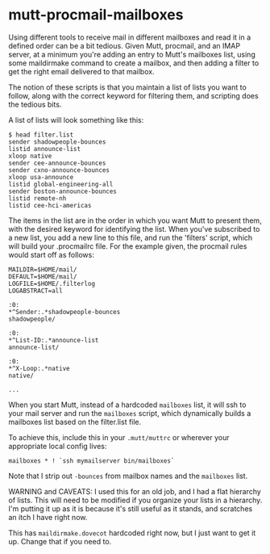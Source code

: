 # mutt-procmail-mailboxes

Using different tools to receive mail in different mailboxes and read it in
a defined order can be a bit tedious. Given Mutt, procmail, and an IMAP
server, at a minimum you're adding an entry to Mutt's mailboxes list, using
some maildirmake command to create a mailbox, and then adding a filter to
get the right email delivered to that mailbox.

The notion of these scripts is that you maintain a list of lists you want
to follow, along with the correct keyword for filtering them, and scripting
does the tedious bits.

A list of lists will look something like this:

```
$ head filter.list 
sender shadowpeople-bounces
listid announce-list
xloop native
sender cee-announce-bounces
sender cxno-announce-bounces
xloop usa-announce
listid global-engineering-all
sender boston-announce-bounces
listid remote-nh
listid cee-hci-americas
```

The items in the list are in the order in which you want Mutt to present
them, with the desired keyword for identifying the list. When you've
subscribed to a new list, you add a new line to this file, and run the
'filters' script, which will build your .procmailrc file. For the example
given, the procmail rules would start off as follows:

```
MAILDIR=$HOME/mail/
DEFAULT=$HOME/mail/
LOGFILE=$HOME/.filterlog
LOGABSTRACT=all

:0:
*^Sender:.*shadowpeople-bounces
shadowpeople/

:0:
*^List-ID:.*announce-list
announce-list/

:0:
*^X-Loop:.*native
native/

...
```

When you start Mutt, instead of a hardcoded `mailboxes` list, it will ssh
to your mail server and run the `mailboxes` script, which dynamically
builds a mailboxes list based on the filter.list file.

To achieve this, include this in your `.mutt/muttrc` or wherever your
appropriate local config lives:

```
mailboxes * ! `ssh mymailserver bin/mailboxes`
```

Note that I strip out `-bounces` from mailbox names and the `mailboxes`
list.

WARNING and CAVEATS: I used this for an old job, and I had a flat
hierarchy of lists. This will need to be modified if you organize your
lists in a hierarchy. I'm putting it up as it is because it's still useful
as it stands, and scratches an itch I have right now.

This has `maildirmake.dovecot` hardcoded right now, but I just want to get
it up. Change that if you need to.

